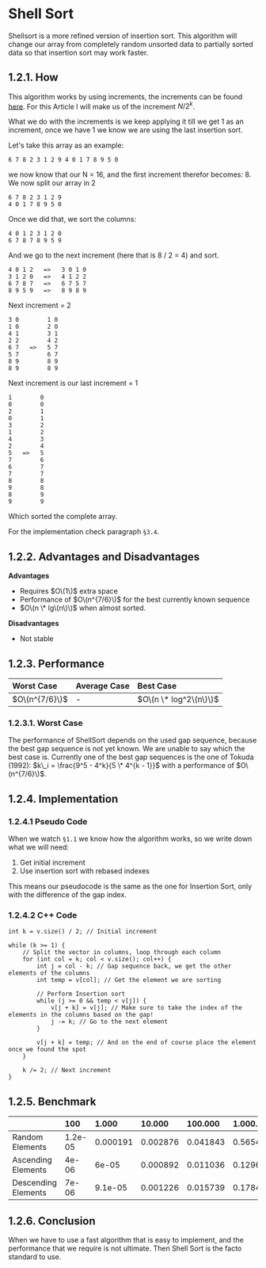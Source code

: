 # Shell Sort

Shellsort is a more refined version of insertion sort. This algorithm will change our array from completely random unsorted data to partially sorted data so that insertion sort may work faster.

## 1.2.1. How

This algorithm works by using increments, the increments can be found [here](http://en.wikipedia.org/wiki/Shellsort). For this Article I will make us of the increment $N/2^k$.

What we do with the increments is we keep applying it till we get 1 as an increment, once we have 1 we know we are using the last insertion sort.

Let's take this array as an example:

```text
6 7 8 2 3 1 2 9 4 0 1 7 8 9 5 0
```

we now know that our N = 16, and the first increment therefor becomes: 8. We now split our array in 2

```text
6 7 8 2 3 1 2 9
4 0 1 7 8 9 5 0
```

Once we did that, we sort the columns:

```text
4 0 1 2 3 1 2 0
6 7 8 7 8 9 5 9
```

And we go to the next increment \(here that is 8 / 2 = 4\) and sort.

```text
4 0 1 2   =>   3 0 1 0
3 1 2 0   =>   4 1 2 2
6 7 8 7   =>   6 7 5 7
8 9 5 9   =>   8 9 8 9
```

Next increment = 2

```text
3 0        1 0
1 0        2 0
4 1        3 1
2 2        4 2
6 7   =>   5 7
5 7        6 7
8 9        8 9
8 9        8 9
```

Next increment is our last increment = 1

```text
1        0
0        0
2        1
0        1
3        2
1        2
4        3
2        4
5   =>   5
7        6
6        7
7        7
8        8
9        8
8        9
9        9
```

Which sorted the complete array.

For the implementation check paragraph `§3.4`.

## 1.2.2. Advantages and Disadvantages

**Advantages**

* Requires $O\(1\)$ extra space
* Performance of $O\(n^{7/6}\)$ for the best currently known sequence
* $O\(n \* lg\(n\)\)$ when almost sorted.

**Disadvantages**

* Not stable

## 1.2.3. Performance

| Worst Case | Average Case | Best Case |
| :--- | :--- | :--- |
| $O\(n^{7/6}\)$ | - | $O\(n \* log^2\(n\)\)$ |

### 1.2.3.1. Worst Case

The performance of ShellSort depends on the used gap sequence, because the best gap sequence is not yet known. We are unable to say which the best case is. Currently one of the best gap sequences is the one of Tokuda \(1992\): $k\_i = \frac{9^5 - 4^k}{5 \* 4^{k - 1}}$ with a performance of $O\(n^{7/6}\)$.

## 1.2.4. Implementation

### 1.2.4.1 Pseudo Code

When we watch `§1.1` we know how the algorithm works, so we write down what we will need:

1. Get initial increment
2. Use insertion sort with rebased indexes

This means our pseudocode is the same as the one for Insertion Sort, only with the difference of the gap index.

### 1.2.4.2 C++ Code

```text
int k = v.size() / 2; // Initial increment

while (k >= 1) {
    // Split the vector in columns, loop through each column
    for (int col = k; col < v.size(); col++) {
        int j = col - k; // Gap sequence back, we get the other elements of the columns
        int temp = v[col]; // Get the element we are sorting

        // Perform Insertion sort
        while (j >= 0 && temp < v[j]) {
            v[j + k] = v[j]; // Make sure to take the index of the elements in the columns based on the gap!
            j -= k; // Go to the next element
        }

        v[j + k] = temp; // And on the end of course place the element once we found the spot
    }

    k /= 2; // Next increment
}
```

## 1.2.5. Benchmark

|  | 100 | 1.000 | 10.000 | 100.000 | 1.000.000 |
| :--- | :--- | :--- | :--- | :--- | :--- |
| Random Elements | 1.2e-05 | 0.000191 | 0.002876 | 0.041843 | 0.565456 |
| Ascending Elements | 4e-06 | 6e-05 | 0.000892 | 0.011036 | 0.12966 |
| Descending Elements | 7e-06 | 9.1e-05 | 0.001226 | 0.015739 | 0.178499 |

## 1.2.6. Conclusion

When we have to use a fast algorithm that is easy to implement, and the performance that we require is not ultimate. Then Shell Sort is the facto standard to use.


